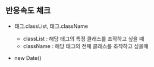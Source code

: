 ## 반응속도 체크
- 태그.classList, 태그.className
  - classList : 해당 태그의 특정 클래스를 조작하고 싶을 때
  - className : 해당 태그의 전체 클래스를 조작하고 싶을때

- new Date()
